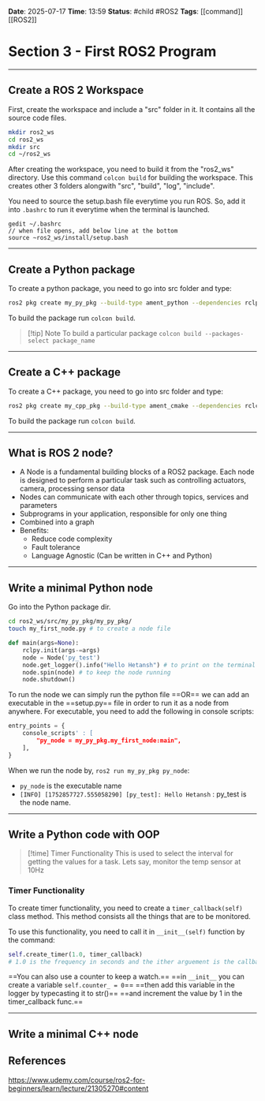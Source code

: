 **Date**: 2025-07-17 **Time**: 13:59
**Status**: #child #ROS2 
**Tags**: [[command]] [[ROS2]] 
# Section 3 - First ROS2 Program
---
## Create a ROS 2 Workspace
First, create the workspace and include a "src" folder in it. It contains all the source code files.
```sh
mkdir ros2_ws
cd ros2_ws
mkdir src
cd ~/ros2_ws
```
After creating the workspace, you need to build it from the "ros2_ws" directory. Use this command `colcon build` for building the workspace. This creates other 3 folders alongwith "src", "build", "log", "include".

You need to source the setup.bash file everytime you run ROS. So, add it into `.bashrc` to run it everytime when the terminal is launched.
```
gedit ~/.bashrc
// when file opens, add below line at the bottom
source ~ros2_ws/install/setup.bash
```

---
## Create a Python package
To create a python package, you need to go into src folder and type:
```sh
ros2 pkg create my_py_pkg --build-type ament_python --dependencies rclpy
```
To build the package run `colcon build`.

>[!tip] Note
>To build a particular package
>`colcon build --packages-select package_name`

---
## Create a C++ package
To create a C++ package, you need to go into src folder and type:
```sh
ros2 pkg create my_cpp_pkg --build-type ament_cmake --dependencies rclcpp
```
To build the package run `colcon build`.

---
## What is ROS 2 node?
- A Node is a fundamental building blocks of a ROS2 package. Each node is designed to perform a particular task such as controlling actuators, camera, processing sensor data
- Nodes can communicate with each other through topics, services and parameters
- Subprograms in  your application, responsible for only one thing
- Combined into a graph
- Benefits:
	- Reduce code complexity
	- Fault tolerance
	- Language Agnostic (Can be written in C++ and Python)

---
## Write a minimal Python node
Go into the Python package dir.
```sh
cd ros2_ws/src/my_py_pkg/my_py_pkg/
touch my_first_node.py # to create a node file
```

```python
def main(args=None):
	rclpy.init(args-=args)
	node = Node('py_test')
	node.get_logger().info("Hello Hetansh") # to print on the terminal
	node.spin(node) # to keep the node running
	node.shutdown()
```

To run the node we can simply run the python file ==OR== we can add an executable in the ==setup.py== file in order to run it as a node from anywhere. For executable, you need to add the following in console scripts:
```python
entry_points = {
	console_scripts' : [
		"py_node = my_py_pkg.my_first_node:main",
	],
}
```

When we run the node by, `ros2 run my_py_pkg py_node`:
- `py_node` is the executable name 
- `[INFO] [1752857727.555058290] [py_test]: Hello Hetansh` : py_test is the node name.
---
## Write a Python code with OOP

>[!time] Timer Functionality
>This is used to select the interval for getting the values for a task. Lets say, monitor the temp sensor at 10Hz

### Timer Functionality
To create timer functionality, you need to create a `timer_callback(self)` class method. This method consists all the things that are to be monitored.

To use this functionality, you need to call it in `__init__(self)`  function by the command:
```python
self.create_timer(1.0, timer_callback)
# 1.0 is the frequency in seconds and the ither arguement is the callback function that is to be repeated.  
```

==You can also use a counter to keep a watch.== 
==in `__init__` you can create a variable `self.counter_ = 0`==
==then add this variable in the logger by typecasting it to str()==
==and increment the value by 1 in the timer_callback func.==

---
## Write a minimal C++ node











## References
https://www.udemy.com/course/ros2-for-beginners/learn/lecture/21305270#content